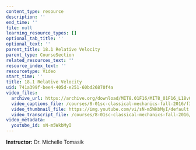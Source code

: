 ```yaml
---
content_type: resource
description: ''
end_time: ''
file: null
learning_resource_types: []
optional_tab_title: ''
optional_text: ''
parent_title: 18.1 Relative Velocity
parent_type: CourseSection
related_resources_text: ''
resource_index_text: ''
resourcetype: Video
start_time: ''
title: 18.1 Relative Velocity
uid: 741a399f-bee4-405d-e251-60bd26870f4a
video_files:
  archive_url: https://archive.org/download/MIT8.01F16/MIT8_01F16_L18v01_360p.mp4
  video_captions_file: /courses/8-01sc-classical-mechanics-fall-2016/f33206e9cbb25b33b1105249b9d09162_sN-m5WkbMyI.vtt
  video_thumbnail_file: https://img.youtube.com/vi/sN-m5WkbMyI/default.jpg
  video_transcript_file: /courses/8-01sc-classical-mechanics-fall-2016/90c144eaf43266d22681be5aa82d2209_sN-m5WkbMyI.pdf
video_metadata:
  youtube_id: sN-m5WkbMyI
---
```


**Instructor:** Dr. Michelle Tomasik